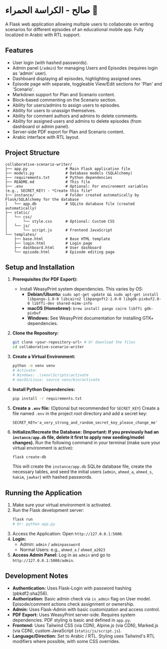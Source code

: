 # صالح - الكراسة الحمراء 📕

A Flask web application allowing multiple users to collaborate on writing scenarios for different episodes of an educational mobile app. Fully localized in Arabic with RTL support.

## Features

* User login (with hashed passwords).
* Admin panel (`/admin`) for managing Users and Episodes (requires login as 'admin' user).
* Dashboard displaying all episodes, highlighting assigned ones.
* Episode page with separate, toggleable View/Edit sections for 'Plan' and 'Scenario'.
* Markdown support for Plan and Scenario content.
* Block-based commenting on the Scenario section.
* Ability for users/admins to assign users to episodes.
* Ability for users to unassign themselves.
* Ability for comment authors and admins to delete comments.
* Ability for assigned users and admins to delete episodes (from dashboard or admin panel).
* Server-side PDF export for Plan and Scenario content.
* Arabic interface with RTL layout.

## Project Structure

```
collaborative-scenario-writer/
├── app.py                 # Main Flask application file
├── models.py              # Database models (SQLAlchemy)
├── requirements.txt       # Python dependencies
├── README.md              # This file
├── .env                   # Optional: For environment variables (e.g., SECRET_KEY) - *Create this file*
├── instance/              # Folder created automatically by Flask/SQLAlchemy for the database
│   └── app.db             # SQLite database file (created automatically)
├── static/
│   └── css/
│       └── style.css      # Optional: Custom CSS
│   └── js/
│       └── script.js      # Frontend JavaScript
└── templates/
    ├── base.html          # Base HTML template
    ├── login.html         # Login page
    ├── dashboard.html     # User dashboard
    └── episode.html       # Episode editing page
```

## Setup and Installation

1.  **Prerequisites (for PDF Export):**
    * Install WeasyPrint system dependencies. This varies by OS:
        * **Debian/Ubuntu:** `sudo apt-get update && sudo apt-get install libpango-1.0-0 libcairo2 libpangoft2-1.0-0 libgdk-pixbuf2.0-0 libffi-dev shared-mime-info`
        * **macOS (Homebrew):** `brew install pango cairo libffi gdk-pixbuf`
        * **Windows:** See WeasyPrint documentation for installing GTK+ dependencies.

2.  **Clone the Repository:**
    ```bash
    git clone <your-repository-url> # Or download the files
    cd collaborative-scenario-writer
    ```

3.  **Create a Virtual Environment:**
    ```bash
    python -m venv venv
    # Activate:
    # Windows: .\venv\Scripts\activate
    # macOS/Linux: source venv/bin/activate
    ```

4.  **Install Python Dependencies:**
    ```bash
    pip install -r requirements.txt
    ```

5.  **Create a `.env` file:** (Optional but recommended for `SECRET_KEY`)
    Create a file named `.env` in the project root directory and add a secret key:
    ```
    SECRET_KEY='a_very_strong_and_random_secret_key_please_change_me'
    ```

6.  **Initialize/Recreate the Database:**
    **(Important: If you previously had an `instance/app.db` file, delete it first to apply new seeding/model changes).**
    Run the following command in your terminal (make sure your virtual environment is active):
    ```bash
    flask create-db
    ```
    This will create the `instance/app.db` SQLite database file, create the necessary tables, and seed the initial users (`admin`, `ahmed_a`, `ahmed_s`, `hakim`, `jawhar`) with hashed passwords.

## Running the Application

1.  Make sure your virtual environment is activated.
2.  Run the Flask development server:
    ```bash
    flask run
    # Or: python app.py
    ```
3.  Access the Application: Open `http://127.0.0.1:5000`.
4.  **Login:**
    * Admin: `admin` / `adminpassword`
    * Normal Users: e.g., `ahmed_a` / `ahmed_a2023`
5.  **Access Admin Panel:** Log in as `admin` and go to `http://127.0.0.1:5000/admin`.

## Development Notes

* **Authentication:** Uses Flask-Login with password hashing (pbkdf2:sha256).
* **Authorization:** Basic admin check via `is_admin` flag on User model. Episode/comment actions check assignment or ownership.
* **Admin:** Uses Flask-Admin with basic customization and access control.
* **PDF Export:** Uses WeasyPrint server-side. Requires system dependencies. PDF styling is basic and defined in `app.py`.
* **Frontend:** Uses Tailwind CSS (via CDN), Alpine.js (via CDN), Marked.js (via CDN), custom JavaScript (`static/js/script.js`).
* **Language/Direction:** Set to Arabic / RTL. Styling uses Tailwind's RTL modifiers where possible, with some CSS overrides.

